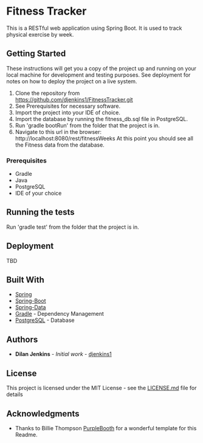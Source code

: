 # Fitness Tracker

This is a RESTful web application using Spring Boot. It is used to track physical exercise by week.


## Getting Started

These instructions will get you a copy of the project up and running on your local machine for development and testing purposes. See deployment for notes on how to deploy the project on a live system.

1. Clone the repository from https://github.com/djenkins1/FitnessTracker.git
2. See Prerequisites for necessary software.
3. Import the project into your IDE of choice.
4. Import the database by running the fitness_db.sql file in PostgreSQL.
5. Run 'gradle bootRun' from the folder that the project is in.
6. Navigate to this url in the browser: http://localhost:8080/rest/fitnessWeeks
At this point you should see all the Fitness data from the database.

### Prerequisites

* Gradle
* Java
* PostgreSQL
* IDE of your choice

## Running the tests

Run 'gradle test' from the folder that the project is in.

## Deployment

TBD

## Built With

* [Spring](https://spring.io/projects/spring-framework)
* [Spring-Boot](https://spring.io/projects/spring-boot)
* [Spring-Data](https://spring.io/projects/spring-data)
* [Gradle](https://docs.gradle.org/current/userguide/userguide.html) - Dependency Management
* [PostgreSQL](https://www.postgresql.org/docs/) - Database

## Authors

* **Dilan Jenkins** - *Initial work* - [djenkins1](https://github.com/djenkins1)


## License

This project is licensed under the MIT License - see the [LICENSE.md](LICENSE.md) file for details

## Acknowledgments

* Thanks to Billie Thompson [PurpleBooth](https://github.com/PurpleBooth) for a wonderful template for this Readme.


